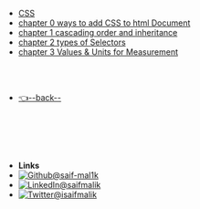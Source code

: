 - [CSS](/CSS/README.md)
- [chapter 0 ways to add CSS to html Document](/CSS/chapter%200%20ways%20to%20add%20CSS%20to%20html%20Document/README.md)
- [chapter 1 cascading order and inheritance](/CSS/chapter%201%20cascading%20order%20and%20inheritance/README.md)
- [chapter 2 types of Selectors](/CSS/chapter%202%20types%20of%20Selectors/README.md)
- [chapter 3 Values & Units for Measurement](/CSS/chapter%203%20Values%20%26%20Units%20for%20Measurement/README.md)

<br/>

<br/>


- [👈--back--](../)


<br/>

<br/>

<br/>

<br/>

- **Links**
- [![Github](https://raw.githubusercontent.com/saif-mal1k/web-development/e999b06533ec7666079dd9a3303b15ffde764ed4/assets/img/github.svg)@saif-mal1k](https://github.com/saif-mal1k/)
- [![LinkedIn](https://raw.githubusercontent.com/saif-mal1k/web-development/e999b06533ec7666079dd9a3303b15ffde764ed4/assets/img/linkedin.svg)@saifmalik](http://linkedin.com/in/saifmalik)
- [![Twitter](https://raw.githubusercontent.com/saif-mal1k/web-development/e999b06533ec7666079dd9a3303b15ffde764ed4/assets/img/twitter.svg)@isaifmalik](http://twitter.com/isaifmalik)
